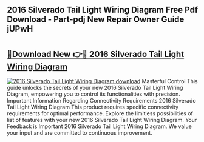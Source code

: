 ## 2016 Silverado Tail Light Wiring Diagram Free Pdf Download - Part-pdj New Repair Owner Guide jUPwH

# <h2><a href="http://dfjpn3s.blite.top/?on=2016+Silverado+Tail+Light+Wiring+Diagram">🔗Download New 👉🔴 2016 Silverado Tail Light Wiring Diagram</a></h2>

[![2016 Silverado Tail Light Wiring Diagram download](https://i.imgur.com/lujVjoI.png)](http://dfjpn3s.blite.top/?on=2016+Silverado+Tail+Light+Wiring+Diagram)
Masterful Control This guide unlocks the secrets of your new 2016 Silverado Tail Light Wiring Diagram, empowering you to control its functionalities with precision. Important Information Regarding Connectivity Requirements 2016 Silverado Tail Light Wiring Diagram This product requires specific connectivity requirements for optimal performance. Explore the limitless possibilities of list of features with your new 2016 Silverado Tail Light Wiring Diagram. Your Feedback is Important 2016 Silverado Tail Light Wiring Diagram. We value your input and are committed to continuous improvement.
